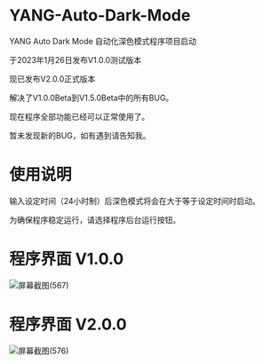 # YANG-Auto-Dark-Mode
YANG Auto Dark Mode 自动化深色模式程序项目启动

于2023年1月26日发布V1.0.0测试版本

现已发布V2.0.0正式版本

解决了V1.0.0Beta到V1.5.0Beta中的所有BUG。

现在程序全部功能已经可以正常使用了。

暂未发现新的BUG，如有遇到请告知我。
# 使用说明
输入设定时间（24小时制）后深色模式将会在大于等于设定时间时启动。

为确保程序稳定运行，请选择程序后台运行按钮。
# 程序界面 V1.0.0
![屏幕截图(567)](https://user-images.githubusercontent.com/39414350/214618673-41a990a6-226b-4474-8206-5fc0657be887.png)

# 程序界面 V2.0.0
![屏幕截图(576)](https://user-images.githubusercontent.com/39414350/214786581-845588d1-ae23-42bc-bfa0-cdee29fd2b34.png)

